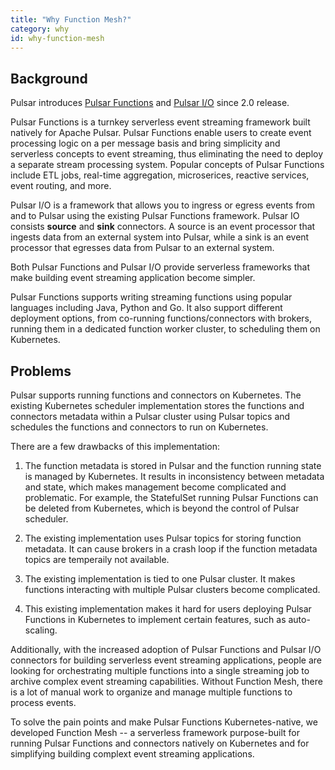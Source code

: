 ```yaml
---
title: "Why Function Mesh?"
category: why
id: why-function-mesh
---
```


## Background

Pulsar introduces [Pulsar Functions](http://pulsar.apache.org/docs/en/next/functions-overview/) and [Pulsar I/O](http://pulsar.apache.org/docs/en/next/io-overview/) since 2.0 release.

Pulsar Functions is a turnkey serverless event streaming framework built natively for Apache Pulsar. Pulsar Functions enable users to create event processing logic on a per message basis and bring simplicity and serverless concepts to event streaming, thus eliminating the need to deploy a separate stream processing system. Popular concepts of Pulsar Functions include ETL jobs, real-time aggregation, microserices, reactive services, event routing, and more.

Pulsar I/O is a framework that allows you to ingress or egress events from and to Pulsar using the existing Pulsar Functions framework. Pulsar IO consists **source** and **sink** connectors. A source is an event processor that ingests data from an external system into Pulsar, while a sink is an event processor that egresses data from Pulsar to an external system.

Both Pulsar Functions and Pulsar I/O provide serverless frameworks that make building event streaming application become simpler.

Pulsar Functions supports writing streaming functions using popular languages including Java, Python and Go. It also support different deployment options, from co-running functions/connectors with brokers, running them in a dedicated function worker cluster, to scheduling them on Kubernetes.

## Problems

Pulsar supports running functions and connectors on Kubernetes. The existing Kubernetes scheduler implementation stores the functions and connectors metadata within a Pulsar cluster using Pulsar topics and schedules the functions and connectors to run on Kubernetes.

There are a few drawbacks of this implementation:

1. The function metadata is stored in Pulsar and the function running state is managed by Kubernetes. It results in inconsistency between metadata and state, which makes management become complicated and problematic. For example, the StatefulSet running Pulsar Functions can be deleted from Kubernetes, which is beyond the control of Pulsar scheduler.

2. The existing implementation uses Pulsar topics for storing function metadata. It can cause brokers in a crash loop if the function metadata topics are temperaily not available.

3. The existing implementation is tied to one Pulsar cluster. It makes functions interacting with multiple Pulsar clusters become complicated.

4. This existing implementation makes it hard for users deploying Pulsar Functions in Kubernetes to implement certain features, such as auto-scaling.

Additionally, with the increased adoption of Pulsar Functions and Pulsar I/O connectors for building serverless event streaming applications, people are looking for orchestrating multiple functions into a single streaming job to archive complex event streaming capabilities. Without Function Mesh, there is a lot of manual work to organize and manage multiple functions to process events. 

To solve the pain points and make Pulsar Functions Kubernetes-native, we developed Function Mesh -- a serverless framework purpose-built for running Pulsar Functions and connectors natively on Kubernetes and for simplifying building complext event streaming applications.